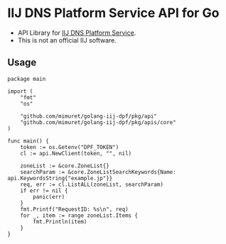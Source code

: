 # IIJ DNS Platform Service API for Go
- API Library for [IIJ DNS Platform Service](https://www.iij.ad.jp/en/biz/dns-pfm/).
- This is not an official IIJ software.

## Usage
```
package main

import (
	"fmt"
	"os"

	"github.com/mimuret/golang-iij-dpf/pkg/api"
	"github.com/mimuret/golang-iij-dpf/pkg/apis/core"
)

func main() {
	token := os.Getenv("DPF_TOKEN")
	cl := api.NewClient(token, "", nil)

	zoneList := &core.ZoneList{}
	searchParam := &core.ZoneListSearchKeywords{Name: api.KeywordsString{"example.jp"}}
	req, err := cl.ListALL(zoneList, searchParam)
	if err != nil {
		panic(err)
	}
	fmt.Printf("RequestID: %s\n", req)
	for _, item := range zoneList.Items {
		fmt.Println(item)
	}
}
```